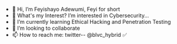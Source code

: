 - 👋 Hi, I’m Feyishayo Adewumi, Feyi for short
- 👀 What's my Interest? I’m interested in Cybersecurity...
- 🌱 I’m currently learning Ethical Hacking and Penetration Testing
- 💞️ I’m looking to collaborate
- 📫 How to reach me: twitter-- @blvc_hybrid ✅

<!---
Phayeesan/Phayeesan is a ✨ special ✨ repository because its `README.md` (this file) appears on your GitHub profile.
You can click the Preview link to take a look at your changes.
--->

